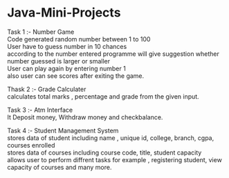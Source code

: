 # Java-Mini-Projects

Task 1 :- Number Game<br>
Code generated random number between 1 to 100<br>
User have to guess number in 10 chances <br>
according to the number entered programme will give suggestion whether number guessed is larger or smaller<br>
User can play again by entering number 1<br>
also user can see scores after exiting the game.<br>

Thask 2 :- Grade Calculater <br>
calculates total marks , percentage and grade from the given input.<br>

Task 3 :- Atm Interface <br>
It Deposit money, Withdraw money and checkbalance.<br>

Task 4 :- Student Management System<br>
stores data of student including name , unique id, college, branch, cgpa, courses enrolled<br>
stores data of courses including course code, title, student capacity<br>
allows user to perform diffrent tasks for example , registering student, view capacity of courses and many more.<br>
